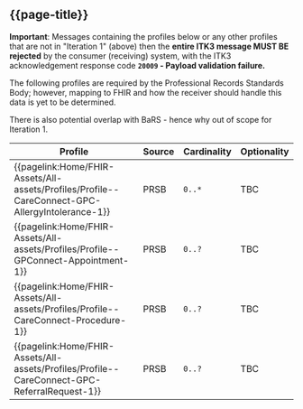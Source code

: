 ## {{page-title}}

<div class="nhsd-a-box nhsd-a-box--bg-light-yellow nhsd-!t-margin-bottom-6 nhsd-t-body">
    <b>Important</b>: Messages containing the profiles below or any other profiles that are not in "Iteration 1" (above) then the <b>entire ITK3 message MUST BE rejected</b> by the consumer (receiving) system, with the ITK3 acknowledgement response code <b><code>20009</code> - Payload validation failure.</b>
</div>

The following profiles are required by the Professional Records Standards Body; however, mapping to FHIR and how the receiver should handle this data is yet to be determined.

There is also potential overlap with BaRS - hence why out of scope for Iteration 1.

<table data-responsive>
    <thead>
        <tr>
            <th data-no-sort>Profile</th>
            <th data-no-sort>Source</th>
            <th data-no-sort>Cardinality</th>
            <th data-no-sort>Optionality</th>
        </tr>
    </thead>
    <tbody>
        <!-- CareConnect-GPC-AllergyIntolerance-1 -->
        <tr>
            <td class="nhsd-t-body">
                {{pagelink:Home/FHIR-Assets/All-assets/Profiles/Profile--CareConnect-GPC-AllergyIntolerance-1}}
            </td>
            <td><span class="nhsd-a-tag nhsd-a-tag--bg-light-green">PRSB</span></td>
            <td class="nhsd-t-body"><code>0..*</code></td>
            <td class="nhsd-t-body"><span class="mro-circle unknown"></span> TBC</td>
        </tr>
        <!-- GPConnect-Appointment-1 -->
        <tr>
            <td class="nhsd-t-body">
                {{pagelink:Home/FHIR-Assets/All-assets/Profiles/Profile--GPConnect-Appointment-1}}
            </td>
            <td><span class="nhsd-a-tag nhsd-a-tag--bg-light-green">PRSB</span></td>
            <td class="nhsd-t-body"><code>0..?</code></td>
            <td class="nhsd-t-body"><span class="mro-circle unknown"></span> TBC</td>
        </tr>
        <!-- CareConnect-GPC-Procedure-1 -->
        <tr>
            <td class="nhsd-t-body">
                {{pagelink:Home/FHIR-Assets/All-assets/Profiles/Profile--CareConnect-Procedure-1}}
            </td>
            <td><span class="nhsd-a-tag nhsd-a-tag--bg-light-green">PRSB</span></td>
            <td class="nhsd-t-body"><code>0..?</code></td>
            <td class="nhsd-t-body"><span class="mro-circle unknown"></span> TBC</td>
        </tr>        
        <!-- CareConnect-GPC-ReferralRequest-1 -->
        <tr>
            <td class="nhsd-t-body">
                {{pagelink:Home/FHIR-Assets/All-assets/Profiles/Profile--CareConnect-GPC-ReferralRequest-1}}
            </td>
            <td><span class="nhsd-a-tag nhsd-a-tag--bg-light-green">PRSB</span></td>
            <td class="nhsd-t-body"><code>0..?</code></td>
            <td class="nhsd-t-body"><span class="mro-circle unknown"></span> TBC</td>
        </tr>
    </tbody>
</table>